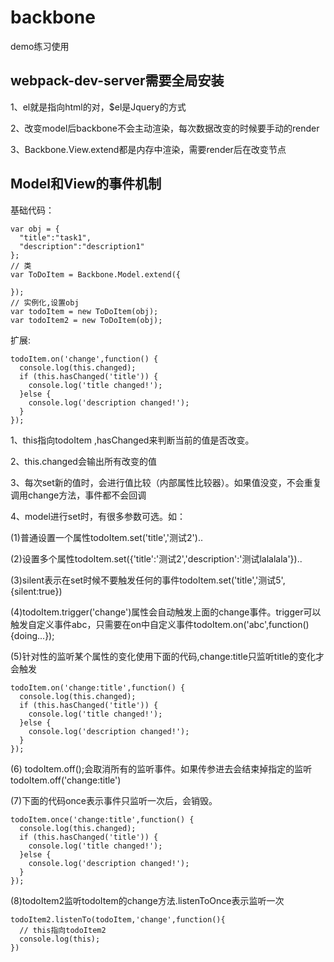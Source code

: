 # backbone
demo练习使用
## webpack-dev-server需要全局安装
1、el就是指向html的对，$el是Jquery的方式

2、改变model后backbone不会主动渲染，每次数据改变的时候要手动的render

3、Backbone.View.extend都是内存中渲染，需要render后在改变节点

## Model和View的事件机制

基础代码：

```
var obj = {
  "title":"task1",
  "description":"description1"
};
// 类
var ToDoItem = Backbone.Model.extend({

});
// 实例化,设置obj
var todoItem = new ToDoItem(obj);
var todoItem2 = new ToDoItem(obj);
```

扩展:

```
todoItem.on('change',function() {
  console.log(this.changed);
  if (this.hasChanged('title')) {
    console.log('title changed!');
  }else {
    console.log('description changed!');
  }
});
```
1、this指向todoItem ,hasChanged来判断当前的值是否改变。

2、this.changed会输出所有改变的值

3、每次set新的值时，会进行值比较（内部属性比较器）。如果值没变，不会重复调用change方法，事件都不会回调

4、model进行set时，有很多参数可选。如：

(1)普通设置一个属性todoItem.set('title','测试2')..

(2)设置多个属性todoItem.set({'title':'测试2','description':'测试lalalala'})..

(3)silent表示在set时候不要触发任何的事件todoItem.set('title','测试5',{silent:true})

(4)todoItem.trigger('change')属性会自动触发上面的change事件。trigger可以触发自定义事件abc，只需要在on中自定义事件todoItem.on('abc',function() {doing...});

(5)针对性的监听某个属性的变化使用下面的代码,change:title只监听title的变化才会触发

```
todoItem.on('change:title',function() {
  console.log(this.changed);
  if (this.hasChanged('title')) {
    console.log('title changed!');
  }else {
    console.log('description changed!');
  }
});
```
(6)  todoItem.off();会取消所有的监听事件。如果传参进去会结束掉指定的监听todoItem.off('change:title')

(7)下面的代码once表示事件只监听一次后，会销毁。
```
todoItem.once('change:title',function() {
  console.log(this.changed);
  if (this.hasChanged('title')) {
    console.log('title changed!');
  }else {
    console.log('description changed!');
  }
});
```
(8)todoItem2监听todoItem的change方法.listenToOnce表示监听一次
```
todoItem2.listenTo(todoItem,'change',function(){
  // this指向todoItem2
  console.log(this);
})
```
